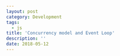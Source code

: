 ```yaml
---
layout: post
category: Development
tags:
  - js
title: 'Concurrency model and Event Loop'
description: ''
date: 2018-05-12
---
```



